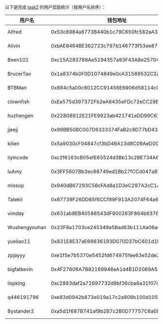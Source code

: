 以下是完成 [task2](../task/task2.md) 的用户奖励统计（按用户名排序）：


|    用户名     | 钱包地址                                   | tx                                                                                                                 |
|---------------|--------------------------------------------|--------------------------------------------------------------------------------------------------------------------|
| Alfred        | 0x53c8984a8773B440b1c79C650fc582aA38Cc5041 | [0.5 MON](https://testnet.monadexplorer.com/tx/0x87633c9a52ca0ddedcae1b3e9a2c3168da6151839b3e945cf895092c50c5a665) | 
| Alivin        | 0xbAE8464BE362723c797b146773f53ee879794623 | [0.5 MON](https://testnet.monadexplorer.com/tx/0x1294b0d2f1886959bfe43b2b3bd5f9261fcb83396cb4d20976a6edfe7433df01) |
| Been101       | 0xc15A283788Ae5194357a93F43A8e257046235cfd | [0.5 MON](https://testnet.monadexplorer.com/tx/0x70b12d0217a3da99fff4c6a000b7d0cc5e7cbce9c456cbe44c2cc315eef9b842) |
| BrucerTao     | 0x1a8374b0F0D1074849e0cA31589532C2ad2806d8 | [0.5 MON](https://testnet.monadexplorer.com/tx/0x3e096c9c7f9e7cc8ad9c0e78f6fc0b783e85e04a4018b5ef181b85e22c0c5dfb) |
| BTBMan        | 0x884c5a00c8012CC91456E6906d58114c0d1B6F0B | [0.5 MON](https://testnet.monadexplorer.com/tx/0xb7cdd6a6aef46fa9912f74a8709b1b3f9f6cf6b98a80c6ffd8edb3a5fda15a0d) |
| clownfish     | 0xEa575d397372Fb2eA6435eFDc72eCC29BecfC396 | [0.5 MON](https://testnet.monadexplorer.com/tx/0xf375d7b48e6907a1b2611dd620bcbd647e0700fd7c2f735faa6d26cd301dd5b9) |
| huzhengen     | 0x22808912E21FE9923ab421741eDD99C611A2661C | [0.5 MON](https://testnet.monadexplorer.com/tx/0x82120dba5eca96e5c5f75702b8c8d03e30afd18ee83a541e4d4675ab4fa79099) |
| jjeejj        | 0x99BB50BC007D6333374FaB2c8D77bD43Fe9Ce2F9 | [0.5 MON](https://testnet.monadexplorer.com/tx/0xaacb572fa01d70f6cc49a7a02322e07672933c7feeb06155fd56ef48fc4cae89) |
| kilien        | 0x5a9030cF04847cf3bD46A13d8C09AeD007673E0f | [0.5 MON](https://testnet.monadexplorer.com/tx/0x75b7f861c648a6801e3a0d76a994f585bffbdd626cf73fb6c522b55acba94fed) |
| liyincode     | 0xc2f6163cB05efE65524d3Bb13c2BE734A6916385 | [0.5 MON](https://testnet.monadexplorer.com/tx/0xd7876abbb2df740575dd26562aef41be45d9cbcc4d9e5b63b268784d3a30e775) |
| luAmy         | 0x3FF5607Bb3ec88749ed1Bb27fCCd047aBf60619e | [0.5 MON](https://testnet.monadexplorer.com/tx/0x2dc087ddfff67f932e15b6698915ba6cf719dd9896f98340fa35bbf93bc68e29) |
| missop        | 0x940dB67293C56cFAd8a1D3eC297A2cC1A4b10e4B | [0.5 MON](https://testnet.monadexplorer.com/tx/0x4cca63160a27a1ca700d266ed6326c83ad1bc5b11e78a0cf0c5273c4b4d0d4a6) |
| Tatekii       | 0x87739F26DD65f6CCf89F913A2074F64a6aC710E3 | [0.5 MON](https://testnet.monadexplorer.com/tx/0x13fc67e7b2898bc2f3f4072cfe772bde215bd50d471a2f37fc4902227301fcb5) |
| vimday        | 0x631ab8EB40588543dF900263F864b6376d56A587 | [0.5 MON](https://testnet.monadexplorer.com/tx/0xc4785545a6f2d0056d2f3ab580d3484a3516d72ad36bb836e927fd2d9111360f) |
| Wushengyouhan | 0x23F8a1703ce245349a5Bad63b111Aa06ada7bB30 | [0.5 MON](https://testnet.monadexplorer.com/tx/0xd168474ff323b0ba947a02db75953e7be2cd4206e5138095a66532c7e7763c91) |
| yueliao11     | 0x831E8E37aE66636193D070D37bC601d1F30fE0B9 | [0.5 MON](https://testnet.monadexplorer.com/tx/0x17edb59bbe281175088cde2903f5f8699612411cb533fca2e1e879de5b95ed1f) |
| zpjayyy       | 0xe1f5e7b5370e5452fd674975fee63e52de283545 | [0.5 MON](https://testnet.monadexplorer.com/tx/0xe6b83cc7e35feb7f9b6017e3f27766189c28361def6e9444792f3a90c9cce3b0) |
| bigfatkevin   | 0x4F27608A7B82169946eA1d4B1D2069A52BA446aC | [0.5 MON](https://testnet.monadexplorer.com/tx/0x9dcb226d3dfd0d24568a2f43d25a7a0a66a159d96f19b3a4bd6624bad0f7d4d4) |
| lispking      | 0xc2883daf2a72697732d9bf36cba6a31f07c4d472 | [0.5 MON](https://testnet.monadexplorer.com/tx/0x2146c1525adb582793b6580ce9af9974e689a41763e098de783cb723597d05a7) |
| q446191796    | 0xe83d0942b873e019a17c2a908b100d1051387ca3 | [0.5 MON](https://testnet.monadexplorer.com/tx/0xd70fc6ed22ad719028dba34f6f922c381b96b7fdd35bc6b4fdd5cd7380718b3b) |
| Bystander2    | 0xa5d1f687B741af9b2B7c2B0D77757C6a0De69055 | [0.5 MON](https://testnet.monadexplorer.com/tx/0xac7f57e36745d88cca9fa5fea5b0f04c831fd2896ec8215133f9153236155bc4) |

